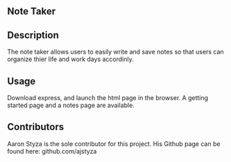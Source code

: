 ## Note Taker

## Description
The note taker allows users to easily write and save notes so that users can organize thier life and work days accordinly.

## Usage
Download express, and launch the html page in the browser. A getting started page and a notes page are available.

## Contributors
Aaron Styza is the sole contributor for this project. His Github page can be found here: github.com/ajstyza